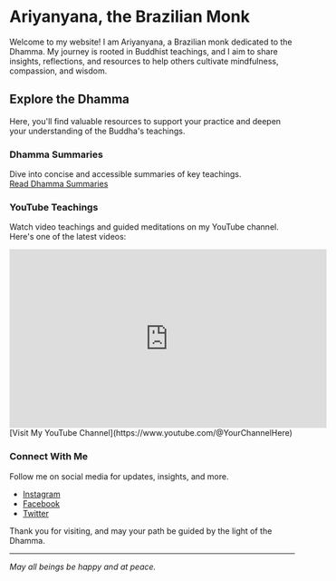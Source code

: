 # Ariyanyana, the Brazilian Monk

Welcome to my website! I am Ariyanyana, a Brazilian monk dedicated to the Dhamma. My journey is rooted in Buddhist teachings, and I aim to share insights, reflections, and resources to help others cultivate mindfulness, compassion, and wisdom.

## Explore the Dhamma

Here, you'll find valuable resources to support your practice and deepen your understanding of the Buddha's teachings.

### Dhamma Summaries
Dive into concise and accessible summaries of key teachings.  
[Read Dhamma Summaries](./dhamma-summaries)

### YouTube Teachings
Watch video teachings and guided meditations on my YouTube channel. Here's one of the latest videos:  

<iframe width="560" height="315" src="https://www.youtube.com/embed/VIDEO_ID_HERE" title="YouTube video player" frameborder="0" allow="accelerometer; autoplay; clipboard-write; encrypted-media; gyroscope; picture-in-picture" allowfullscreen></iframe>  
[Visit My YouTube Channel](https://www.youtube.com/@YourChannelHere)

### Connect With Me  
Follow me on social media for updates, insights, and more.  

- [Instagram](https://www.instagram.com/yourinstagramhandle)  
- [Facebook](https://www.facebook.com/yourfacebookhandle)  
- [Twitter](https://twitter.com/yourtwitterhandle)

Thank you for visiting, and may your path be guided by the light of the Dhamma.

---
*May all beings be happy and at peace.*